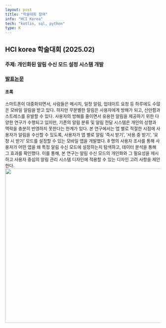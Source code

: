 ```yaml
---
layout: post
title: "학술대회 참여"
info: "HCI Korea"
tech: "kotlin, sql, python"
type: K
---
```


## HCI korea 학술대회 (2025.02)
### 주제: 개인화된 알림 수신 모드 설정 시스템 개발<br/>
### [발표논문](https://conference.hcikorea.org/hcik2025/main/main.asp)
#### 초록
스마트폰이 대중화되면서, 사람들은 메시지, 일정 알림, 업데이트 요청 등 하루에도 수많은 모바일 알림을 받고 있다. 하지만 무분별한 알림은 사용자에게 방해가 되고, 산만함과 스트레스를 유발할 수 있다. 사용자의 방해를 줄이면서 유용한 알림을 제공하기 위한 다양한 연구가 수행되고 있지만, 기존의 알림 분류 및 알림 전달 시스템은 개인의 성향과 맥락을 충분히 반영하지 못한다는 한계가 있다. 본 연구에서는 앱 별로 적절한 시점에 사용자가 알림을 수신할 수 있도록, 사용자가 앱 별로 알림 ‘즉시 받기’, ‘사용 중 받기’, ‘요청 시 받기’ 모드를 설정할 수 있는 모바일 앱을 개발했다. 8 명의 사용자 조사를 통해 사용자가 어떤 앱을 왜 특정 알림 수신 모드에 설정하는지 탐색하고, 데이터 분석을 통해 그 효과를 확인했다. 이를 통해, 본 연구는 알림 수신 모드의 개인화와 그 필요성을 제시하고 사용자 중심의 알림 관리 시스템 디자인에 적용할 수 있는 디자인 고려 사항을 제안한다.
<br/> 
<img src = "https://github.com/user-attachments/assets/21d1fe2a-aeb9-4d11-8fd2-513a73b0a7a2" width="600" height="500"/>

